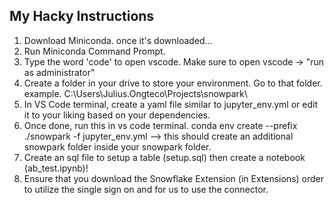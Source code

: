 ## My Hacky Instructions ##
1) Download Miniconda. once it's downloaded...
2) Run Miniconda Command Prompt.
3) Type the word 'code' to open vscode. Make sure to open vscode -> "run as administrator"
4) Create a folder in your drive to store your environment. Go to that folder. example. C:\Users\Julius.Ongteco\Projects\snowpark\
5) In VS Code terminal, create a yaml file similar to jupyter_env.yml or edit it to your liking based on your dependencies.
6) Once done, run this in vs code terminal. conda env create --prefix ./snowpark -f jupyter_env.yml --> this should create an additional snowpark folder inside your snowpark folder.
7) Create an sql file to setup a table (setup.sql) then create a notebook (ab_test.ipynb)! 
8) Ensure that you download the Snowflake Extension (in Extensions) order to utilize the single sign on and for us to use the connector.